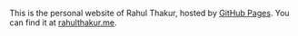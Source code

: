 This is the personal website of Rahul Thakur, hosted by [GitHub Pages](http://pages.github.com). You can find it at [rahulthakur.me](http://rahulthakur.me).
